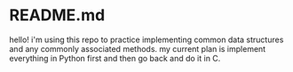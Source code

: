 # README.md

hello! i'm using this repo to practice implementing common data structures and any commonly associated methods. my current plan is implement everything in Python first and then go back and do it in C.